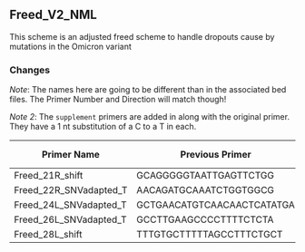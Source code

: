 ## Freed_V2_NML

This scheme is an adjusted freed scheme to handle dropouts cause by mutations in the Omicron variant

### Changes

*Note*: The names here are going to be different than in the associated bed files. The Primer Number and Direction will match though!

*Note 2*: The `supplement` primers are added in along with the original primer. They have a 1 nt substitution of a C to a T in each.

| Primer Name            | Previous Primer            | Start Previous | End Previous | New Primer                 | Start New | End New |
|------------------------|----------------------------|----------------|--------------|----------------------------|-----------|---------|
| Freed_21R_shift        | GCAGGGGGTAATTGAGTTCTGG     | 21620          | 21642        | TGTCAGGGTAATAAACACCACGTG   | 21659     | 21683   |
| Freed_22R_SNVadapted_T | AACAGATGCAAATCTGGTGGCG     | 22612          | 22590        | AACAGATGCAAATTTGGTGGCG     | 22612     | 22590   |
| Freed_24L_SNVadapted_T | GCTGAACATGTCAACAACTCATATGA | 23518          | 23544        | GCTGAATATGTCAACAACTCATATGA | 23518     | 23544   |
| Freed_26L_SNVadapted_T | GCCTTGAAGCCCCTTTTCTCTA     | 25690          | 25712        | GCCTTGAAGCCCCTTTTTTCTA     | 25690     | 25712   |
| Freed_28L_shift        | TTTGTGCTTTTTAGCCTTTCTGCT   | 27784          | 27808        | TATTTGTGCTTTTTAGCCTTTCTG   | 27782     | 27806   |
